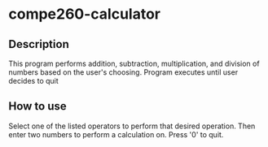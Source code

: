 # compe260-calculator

## Description 
This program performs addition, subtraction, multiplication, and division of numbers based on the user's choosing. Program executes until user decides to quit 

## How to use
Select one of the listed operators to perform that desired operation. Then enter two numbers to perform a calculation on. Press '0' to quit.
